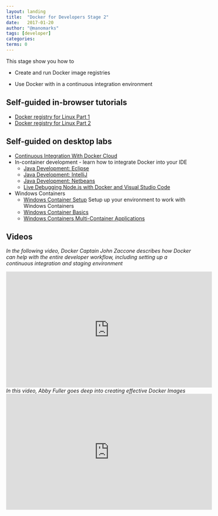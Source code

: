 ```yaml
---
layout: landing
title:  "Docker for Developers Stage 2"
date:   2017-01-20
author: "@manomarks"
tags: [developer]
categories:
terms: 0
---
```


This stage show you how to

  * Create and run Docker image registries

  * Use Docker with in a continuous integration environment
 
## Self-guided in-browser tutorials

  <!--
   CI Overview TODO: create
   Cloud build lab TODO: create
   Docker Trusted Registry lab TODO: create 
  -->
  * [Docker registry for Linux Part 1](./linux-registry-part1)
  * [Docker registry for Linux Part 2](./linux-registry-part2)

## Self-guided on desktop labs

  * [Continuous Integration With Docker Cloud](/ci-docker-cloud-hol/)
  * In-container development - learn how to integrate Docker into your IDE
    * [Java Development: Eclipse](/java-debugging-eclipse/)
    * [Java Development: IntelliJ](/java-debugging-intellij/)
    * [Java Development: Netbeans](/java-debugging-netbeans/)
    * [Live Debugging Node.js with Docker and Visual Studio Code](/nodejs-live-debugging/)
  * Windows Containers
    * [Windows Container Setup](/windows-containers-setup/) Setup up your environment to work with Windows Containers
    * [Windows Container Basics](/windows-containers-basics/)
    * [Windows Containers Multi-Container Applications](/windows-containers-multicontainer/)
  

## Videos
<span><em>In the following video, Docker Captain John Zaccone describes how Docker can help with the entire developer workflow, including setting up a continuous integration and staging environment</em><span>
  <iframe width="560" height="315" src="https://www.youtube.com/embed/y9IYnEDSVEc?list=PLkA60AVN3hh8_lyxE2jjGaGyr0UoqIv4K" frameborder="0" allowfullscreen></iframe>
<span><em>In this video, Abby Fuller goes deep into creating effective Docker Images</em></span>
  <iframe width="560" height="315" src="https://www.youtube.com/embed/pPsREQbf3PA?list=PLkA60AVN3hh8_lyxE2jjGaGyr0UoqIv4K" frameborder="0" allowfullscreen></iframe>
